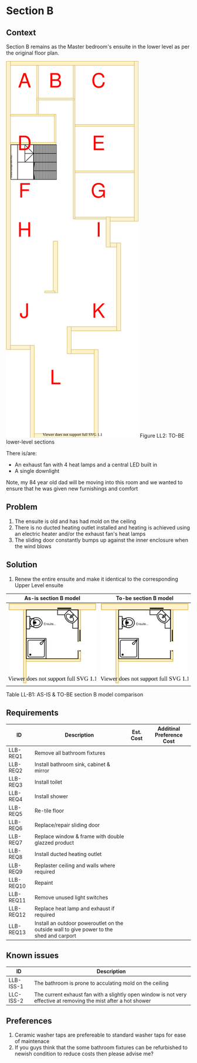 # Section B

## Context
Section B remains as the Master bedroom's ensuite in the lower level as per the original floor plan.

![TO-BE lower-level diagram](Lower-Level-TO-BE-sections.svg)
Figure LL2: TO-BE lower-level sections

There is/are:
* An exhaust fan with 4 heat lamps and a central LED built in
* A single downlight  

Note, my 84 year old dad will be moving into this room and we wanted to ensure that he was given new furnishings and comfort

## Problem
1. The ensuite is old and has had mold on the ceiling
2. There is no ducted heating outlet installed and heating is achieved using an electric heater and/or the exhaust fan's heat lamps
3. The sliding door constantly bumps up against the inner enclosure when the wind blows

## Solution
1. Renew the entire ensuite and make it identical to the corresponding Upper Level ensuite

|As-is section B model| To-be section B model|
|---|---|
|![AS-IS lower-level section B diagram](Lower-Level-AS-IS-section-B.svg)|![TO-BE lower-level section B diagram](Lower-Level-TO-BE-section-B.svg)|
Table LL-B1: AS-IS & TO-BE section B model comparison

## Requirements
|ID|Description|Est. Cost|Additinal Preference Cost|
|---|---|---|--|
|LLB-REQ1|Remove all bathroom fixtures||
|LLB-REQ2|Install bathroom sink, cabinet & mirror||
|LLB-REQ3|Install toilet||
|LLB-REQ4|Install shower||
|LLB-REQ5|Re-tile floor||
|LLB-REQ6|Replace/repair sliding door||
|LLB-REQ7|Replace window & frame with double glazzed product||
|LLB-REQ8|Install ducted heating outlet||
|LLB-REQ9|Replaster ceiling and walls where required||
|LLB-REQ10|Repaint||
|LLB-REQ11|Remove unused light switches||
|LLB-REQ12|Replace heat lamp and exhaust if required||
|LLB-REQ13|Install an outdoor poweroutlet on the outside wall to give power to the shed and carport||

## Known issues
|ID|Description|
|---|---|
|LLB-ISS-1|The bathroom is prone to acculating mold on the ceiling|
|LLC-ISS-2|The current exhaust fan with a  slightly open window is not very effective at removing the mist after a hot shower 

## Preferences
1. Ceramic washer taps are prefereable to standard washer taps for ease of maintenace 
2. If you guys think that the some bathroom fixtures can be refurbished to newish condition to reduce costs then please advise me?
